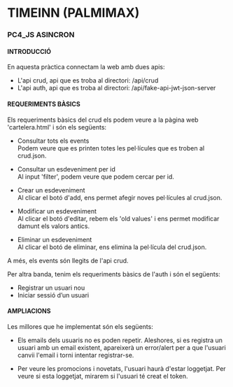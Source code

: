 # TIMEINN (PALMIMAX)
### PC4_JS ASINCRON
#### INTRODUCCIÓ
En aquesta pràctica connectam la web amb dues apis:
- L'api crud, api que es troba al directori: /api/crud
- L'api auth, api que es troba al directori: /api/fake-api-jwt-json-server

#### REQUERIMENTS BÀSICS
Els requeriments bàsics del crud els podem veure a la pàgina web 'cartelera.html' 
i són els següents:
- Consultar tots els events <br>
  Podem veure que es printen totes les pel·lícules que es troben al crud.json.
  
- Consultar un esdeveniment per id <br>
  Al input 'filter', podem veure que podem cercar per id. 
- Crear un esdeveniment <br>
  Al clicar el botó d'add, ens permet afegir noves pel·lícules al crud.json.
- Modificar un esdeveniment <br>
  Al clicar el botó d'editar, rebem els 'old values' i ens permet modificar damunt 
  els valors antics.
- Eliminar un esdeveniment <br>
Al clicar el botó de eliminar, ens elimina la pel·lícula del crud.json.
  
A més, els events són llegits de l'api crud.

Per altra banda, tenim els requeriments bàsics de l'auth i són el següents:
- Registrar un usuari nou <br>
- Iniciar sessió d’un usuari <br>

#### AMPLIACIONS
Les millores que he implementat són els següents:
- Els emails dels usuaris no es poden repetir. Aleshores, si es registra un usuari
amb un email existent, apareixerà un error/alert per a que l'usuari canvii l'email i torni
  intentar registrar-se.
  
- Per veure les promocions i novetats, l'usuari haurà d'estar loggetjat. Per veure si esta loggetjat,
mirarem si l'usuari té creat el token.
